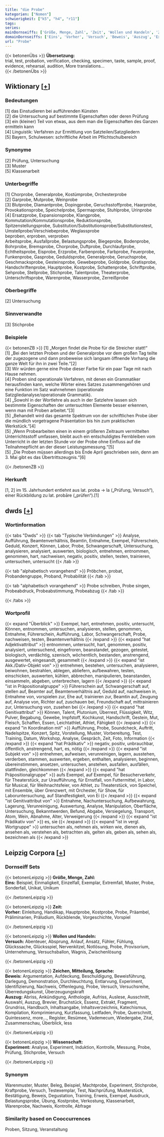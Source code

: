 ```yaml
---
title: "die Probe"
kategorien: ["Nomen"]
schwierigkeit: ["k5", "h4", "r11"]
tags:
series:
mainDornseiffs: ['Größe, Menge, Zahl', 'Zeit', 'Wollen und Handeln', 'Zeichen, Mitteilung, Sprache', 'Wissenschaft']
domainDornseiffs: ['Eins', 'Vorher', 'Versuch', 'Beweis', 'Auszug', 'Experiment']
url: "Probe"
---
```


{{< betonenÜbs >}}
**Übersetzung:**  
trial, test, probation, verification, checking, specimen, taste, sample, proof, evidence, rehearsal, audition, More translations...  
{{< /betonenÜbs >}}

## Wiktionary [[+](https://de.wiktionary.org/wiki/Probe)]

### Bedeutungen
[1] das Einstudieren bei aufführenden Künsten  
[2] die Untersuchung auf bestimmte Eigenschaften oder deren Prüfung  
[3] ein (kleiner) Teil von etwas, aus dem man die Eigenschaften des Ganzen ermitteln kann  
[4] Linguistik: Verfahren zur Ermittlung von Satzteilen/Satzgliedern  
[5] Bayern, Schulwesen: schriftliche Arbeit im Pflichtschulbereich  

### Synonyme
[2] Prüfung, Untersuchung  
[3] Muster  
[5] Klassenarbeit  

### Unterbegriffe
[1] Chorprobe, Generalprobe, Kostümprobe, Orchesterprobe  
[2] Garprobe, Mutprobe, Weinprobe  
[3] Blutprobe, Diamantprobe, Dopingprobe, Geruchsstoffprobe, Haarprobe, Provokationsprobe, Speichelprobe, Spermaprobe, Stuhlprobe, Urinprobe  
[4] Ersatzprobe, Expansionsprobe, Klangprobe, Kommutation/Kommutationsprobe, Reduktionsprobe, Spitzenstellungsprobe, Substitution/Substitutionsprobe/Substitutionstest, Umstellprobe/Verschiebeprobe, Weglassprobe  
beproben, erproben, verproben  
Arbeitsprobe, Ausfallprobe, Belastungsprobe, Biegeprobe, Bodenprobe, Bohrprobe, Bremsprobe, Chorprobe, Duftprobe, Durchlaufprobe, Echtheitsprobe,  Eisprobe, Erzprobe, Farbenprobe, Farbprobe, Feuerprobe, Funkenprobe, Gasprobe, Geduldsprobe, Generalprobe, Geruchsprobe,  Geschmacksprobe, Gesteinsprobe, Gewebeprobe, Goldprobe, Gratisprobe, Handschriftenprobe, Hauptprobe, Kostprobe, Schattenprobe, Schriftprobe, Sehprobe, Stellprobe, Stichprobe, Talentprobe, Theaterprobe, Unterschriftsprobe, Warenprobe, Wasserprobe, Zerreißprobe  

### Oberbegriffe
[2] Untersuchung  

### Sinnverwandte
[3] Stichprobe  

### Beispiele
{{< betonenZB >}}
[1] „Morgen findet die Probe für die Streicher statt!“  
[1] „Bei den letzten Proben und der Generalprobe vor dem großen Tag teilte der zugezogene und dann probeweise sich langsam öffnende Vorhang die ganze Welt für ihn in zwei Teile.“[2]  
[3] Wir würden gerne eine Probe dieser Farbe für ein paar Tage mit nach Hause nehmen.  
[4] Proben sind operationale Verfahren, mit denen ein Grammatiker herausfinden kann, welche Wörter eines Satzes zusammengehören und eine Funktion im Satz wahrnehmen (operationale Satzgliedanalyse/operationale Grammatik).  
[4] „Sowohl in der Wortlehre als auch in der Satzlehre lassen sich bestimmte Eigenschaften der untersuchten Elemente besser erkennen, wenn man mit Proben arbeitet.“[3]  
[5] „Behandelt wird das gesamte Spektrum von der schriftlichen Probe über die mündlich vorgetragene Präsentation bis hin zum praktischen Werkstück.“[4]  
[5] „Wenn Probearbeiten einen in einem größeren Zeitraum vermittelten Unterrichtsstoff umfassen, bleibt auch ein entschuldigtes Fernbleiben vom Unterricht in der letzten Stunde vor der Probe ohne Einfluss auf die Teilnahmepflicht an der dieser Leistungsmessung.“[5]  
[5] „Die Proben müssen allerdings bis Ende April geschrieben sein, denn am 3. Mai gibt es das Übertrittszeugnis.“[6]  

{{< /betonenZB >}}
### Herkunft
[1, 2] im 15. Jahrhundert entlehnt aus lat. proba → la („Prüfung, Versuch“), einer Rückbildung zu lat. probāre („prüfen“).[1]  



## dwds [[+](https://www.dwds.de/wb/Probe)]

### Wortinformation
{{< tabs "Dwds" >}}
{{< tab "Typische Verbindungen" >}}
Analyse, Aufführung, Beamtenverhältnis, Beamtin, Entnahme, Exempel, Führerschein, Geduld, Konzert, Können, Labor, Probe, Schwangerschaft, Untersuchung, analysieren, analysiert, auswerten, biologisch, entnehmen, entnommen, genommen, hart, nachweisen, negativ, positiv, stellen, testen, trainieren, untersuchen, untersucht
{{< /tab >}}

{{< tab "alphabetisch vorangehend" >}}
Pröbchen, probat, Probandengruppe, Proband, Probabilität
{{< /tab >}}

{{< tab "alphabetisch vorangehend" >}}
Probe schreiben, Probe singen, Probeabdruck, Probeabstimmung, Probeabzug
{{< /tab >}}

{{< /tabs >}}

### Wortprofil
{{< expand "Überblick" >}} Exempel, hart, entnehmen, positiv, untersucht, Können, entnommen, untersuchen, analysieren, stellen, genommen, Entnahme, Führerschein, Aufführung, Labor, Schwangerschaft, Probe, nachweisen, testen, Beamtenverhältnis {{< /expand >}}
{{< expand "hat Adjektivattribut" >}} entnommen, untersucht, hart, genommen, positiv, analysiert, untersuchend, eingefroren, beanstandet, gezogen, getestet, biologisch, verdächtig, szenisch, wöchentlich, bestanden, anstrengend, ausgewertet, eingesandt, gesammelt {{< /expand >}}
{{< expand "ist Akk./Dativ-Objekt von" >}} entnehmen, bestehen, untersuchen, analysieren, beiwohnen, bestrahlen, ablegen, abliefern, aufbewahren, testen, einschicken, auswerten, kühlen, abbrechen, manipulieren, beanstanden, einsammeln, abgeben, unterbrechen, lagern {{< /expand >}}
{{< expand "ist in Präpositionalgruppe" >}} Führerschein auf, Schwangerschaft auf, stellen auf, Beamter auf, Beamtenverhältnis auf, Geduld auf, nachweisen in, Entnahme von, vorspielen zur, Ehe auf, trainieren zur, Beamtin auf, Zeugung auf, Analyse von, Richter auf, zuschauen bei, Freundschaft auf, mittrainieren zur, Untersuchung von, zusehen bei {{< /expand >}}
{{< expand "hat Genitivattribut" >}} Können, Talent, Plutonium, Überrest, Flüssigkeit, Witz, Pulver, Begabung, Gewebe, Impfstoff, Kochkunst, Handschrift, Gestein, Mut, Fleisch, Schaffen, Essen, Leichtathlet, Athlet, Fähigkeit {{< /expand >}}
{{< expand "in Koordination mit" >}} Aufführung, Probe, Soundcheck, Auftritt, Nadelspitze, Konzert, Spitz, Vorstellung, Muster, Vorbereitung, Test, Training, Datum, Workshop, Analyse, Gespräch, Zeit, Foto, Information {{< /expand >}}
{{< expand "hat Prädikativ" >}} negativ, positiv, unbrauchbar, öffentlich, anstrengend, hart, es, nötig {{< /expand >}}
{{< expand "ist Subjekt von" >}} entnehmen, aufweisen, verunreinigen, lagern, ausstehen, verderben, stammen, auswerten, ergeben, enthalten, analysieren, beginnen, übereinstimmen, ansetzen, untersuchen, anstehen, ausfallen, ausfällen, stattfinden, gleichkommen {{< /expand >}}
{{< expand "hat Präpositionalgruppe" >}} aufs Exempel, auf Exempel, für Besucherverkehr, für Theaterstück, zur Uraufführung, für Ernstfall, von Futtermittel, in Labor, für Musical, für Weihnachtsfeier, von Athlet, zu Theaterstück, von Speichel, mit Ensemble, über Grenzwert, mit Orchester, für Show, für Laboruntersuchung, auf Standfestigkeit, von Ei {{< /expand >}}
{{< expand "ist Genitivattribut von" >}} Entnahme, Nachuntersuchung, Aufbewahrung, Lagerung, Verunreinigung, Auswertung, Analyse, Manipulation, Oberfläche, Untersuchung, Bekanntwerden, Befund, Abgabe, Versiegelung, Transport, Atom, Wein, Abnahme, Alter, Verweigerung {{< /expand >}}
{{< expand "ist Prädikativ von" >}} es, sie {{< /expand >}}
{{< expand "ist in vergl. Wortgruppe" >}} untersuchen als, nehmen als, wirken wie, dienen als, ansehen als, verstehen als, betrachten als, gelten als, geben als, sehen als, bezeichnen als {{< /expand >}}

## Leipzig Corpora [[+](https://corpora.uni-leipzig.de/en/res?word=Probe&corpusId=deu_newscrawl-public_2018)]

### Dornseiff Sets
{{< betonenLeipzig >}}
**Größe, Menge, Zahl:**  
**Eins:** Beispiel, Einmaligkeit, Einzelfall, Exemplar, Extremfall, Muster, Probe, Sonderfall, Unikat, Unikum  

{{< /betonenLeipzig >}}


{{< betonenLeipzig >}}
**Zeit:**  
**Vorher:** Einleitung, Handikap, Hauptprobe, Kostprobe, Probe, Präambel, Präliminarien, Präludium, Rückblende, Vorgeschichte, Vorspiel  

{{< /betonenLeipzig >}}


{{< betonenLeipzig >}}
**Wollen und Handeln:**  
**Versuch:** Abenteuer, Absprung, Anlauf, Ansatz, Fühler, Fühlung, Glückssache, Glücksspiel, Nervenkitzel, Notlösung, Probe, Provisorium, Unternehmung, Versuchsballon, Wagnis, Zwischenlösung  

{{< /betonenLeipzig >}}


{{< betonenLeipzig >}}
**Zeichen, Mitteilung, Sprache:**  
**Beweis:** Argumentation, Aufdeckung, Beschuldigung, Beweisführung, Darlegung, Demonstration, Durchleuchtung, Entlarvung, Experiment, Identifizierung, Nachweis, Offenlegung, Probe, Versuch, Versuchsreihe, Überredungskunst, Überzeugungskraft  
**Auszug:** Abriss, Ankündigung, Anthologie, Aufriss, Auslese, Ausschnitt, Auswahl, Auszug, Brevier, Bruchstück, Essenz, Extrakt, Fragment, Grundriss, Handbuch, Inhaltsangabe, Inhaltsverzeichnis, Katechismus, Kompilation, Komprimierung, Kurzfassung, Leitfaden, Probe, Querschnitt, Quintessenz, more..., Register, Resümee, Vademecum, Wiedergabe, Zitat, Zusammenschau, Überblick, less  

{{< /betonenLeipzig >}}


{{< betonenLeipzig >}}
**Wissenschaft:**  
**Experiment:** Analyse, Experiment, Induktion, Kontrolle, Messung, Probe, Prüfung, Stichprobe, Versuch  

{{< /betonenLeipzig >}}

### Synonym
Warenmuster, Muster, Beleg, Beispiel, Machtprobe, Experiment, Stichprobe, Kraftprobe, Versuch, Testexemplar, Test, Nachprüfung, Musterstück, Bestätigung, Beweis, Degustation, Training, Erweis, Exempel, Ausdruck, Belastungsprobe, Übung, Kostprobe, Verkostung, Klassenarbeit, Warenprobe, Nachweis, Kontrolle, Abfrage


### Similarity based on Cooccurrences
Proben, Sitzung, Veranstaltung

